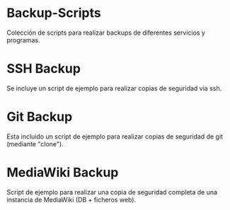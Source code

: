 # Backup-Scripts
Colección de scripts para realizar backups de diferentes servicios y programas.

# SSH Backup
Se incluye un script de ejemplo para realizar copias de seguridad via ssh.

# Git Backup
Esta incluido un script de ejemplo para realizar copias de seguridad de git (mediante "clone").

# MediaWiki Backup
Script de ejemplo para realizar una copia de seguridad completa de una instancia de MediaWiki (DB + ficheros web).

